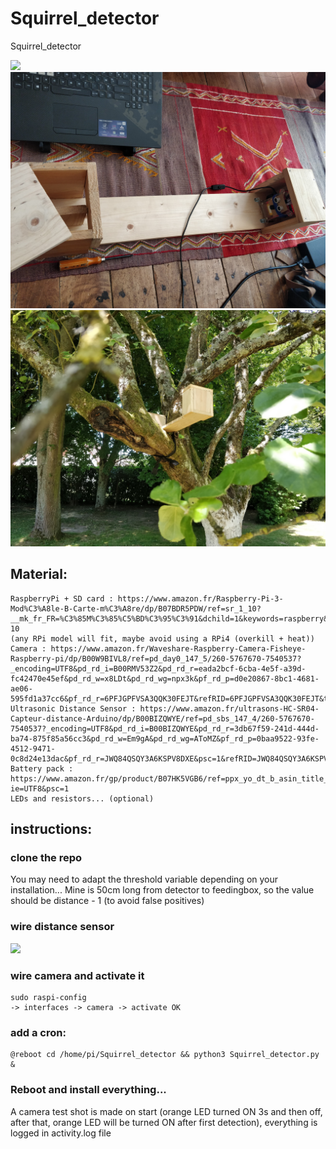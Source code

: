 # Squirrel_detector
Squirrel_detector

![](imgs/1591654076.6840587.png)
![](imgs/download_20200602_151308.jpg) ![](imgs/download_20200602_151311.jpg)

## Material:
```
RaspberryPi + SD card : https://www.amazon.fr/Raspberry-Pi-3-Mod%C3%A8le-B-Carte-m%C3%A8re/dp/B07BDR5PDW/ref=sr_1_10?__mk_fr_FR=%C3%85M%C3%85%C5%BD%C3%95%C3%91&dchild=1&keywords=raspberry&qid=1591701953&s=computers&sr=1-10
(any RPi model will fit, maybe avoid using a RPi4 (overkill + heat))
Camera : https://www.amazon.fr/Waveshare-Raspberry-Camera-Fisheye-Raspberry-pi/dp/B00W9BIVL8/ref=pd_day0_147_5/260-5767670-7540537?_encoding=UTF8&pd_rd_i=B00RMV53Z2&pd_rd_r=eada2bcf-6cba-4e5f-a39d-fc42470e45ef&pd_rd_w=x8LDt&pd_rd_wg=npx3k&pf_rd_p=d0e20867-8bc1-4681-ae06-595fd1a37cc6&pf_rd_r=6PFJGPFVSA3QQK30FEJT&refRID=6PFJGPFVSA3QQK30FEJT&th=1
Ultrasonic Distance Sensor : https://www.amazon.fr/ultrasons-HC-SR04-Capteur-distance-Arduino/dp/B00BIZQWYE/ref=pd_sbs_147_4/260-5767670-7540537?_encoding=UTF8&pd_rd_i=B00BIZQWYE&pd_rd_r=3db67f59-241d-444d-ba74-875f85a56cc3&pd_rd_w=Em9gA&pd_rd_wg=AToMZ&pf_rd_p=0baa9522-93fe-4512-9471-0c8d24e13dac&pf_rd_r=JWQ84QSQY3A6KSPV8DXE&psc=1&refRID=JWQ84QSQY3A6KSPV8DXE
Battery pack : https://www.amazon.fr/gp/product/B07HK5VGB6/ref=ppx_yo_dt_b_asin_title_o00_s00?ie=UTF8&psc=1
LEDs and resistors... (optional)
```

## instructions:

### clone the repo

You may need to adapt the threshold variable depending on your installation... Mine is 50cm long from detector to feedingbox, so the value should be distance - 1 (to avoid false positives)

### wire distance sensor
![](imgs/Schema-Branchement-Raspberry-Model.3-HC-SR04.png)

### wire camera and activate it
```
sudo raspi-config
-> interfaces -> camera -> activate OK
```



### add a cron:
```
@reboot cd /home/pi/Squirrel_detector && python3 Squirrel_detector.py &
```

### Reboot and install everything... 
A camera test shot is made on start (orange LED turned ON 3s and then off, after that, orange LED will be turned ON after first detection), everything is logged in activity.log file